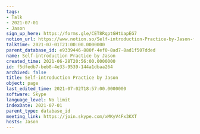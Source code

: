 ```yaml
---
tags:
- Talk
- 2021-07-01
- Jason
sign_up_here: https://forms.gle/CET8RqptGHtUapEG7
notion_url: https://www.notion.so/Self-introduction-Practice-by-Jason-f5dfedb7beb84e339539144a1dbaa264
talktime: 2021-07-01T21:00:00.0000000
parent_database_id: e9339446-880f-4ef0-8ad7-8ad1f507dded
name: Self-introduction Practice by Jason
created_time: 2021-06-28T20:56:00.0000000
id: f5dfedb7-beb8-4e33-9539-144a1dbaa264
archived: false
title: Self-introduction Practice by Jason
object: page
last_edited_time: 2021-07-02T18:57:00.0000000
software: Skype
language_level: No limit
indexDate: 2021-07-01
parent_type: database_id
meeting_link: https://join.skype.com/xMKyV4Fx3KXT
hosts: Jason
---
```







